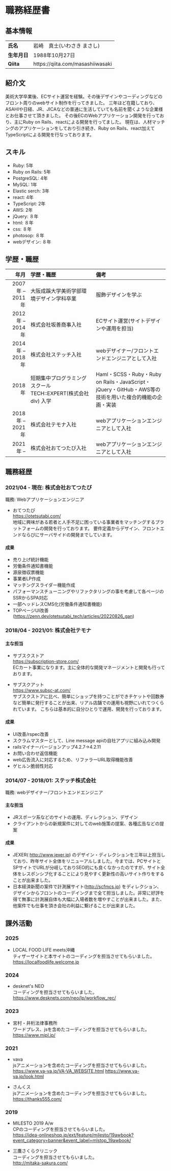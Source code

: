 # 職務経歴書

## 基本情報

<table>
    <tr>
        <td><strong>氏名</strong></td>
        <td>岩崎　真士(いわさき まさし)</td>
    </tr>
    <tr>
        <td><strong>生年月日</strong></td>
        <td>1988年10月27日</td>
    </tr>
    <tr>
        <td><strong>Qiita</strong></td>
        <td>https://qiita.com/masashiiwasaki</td>
    </tr>
</table>

## 紹介文

美術大学卒業後、ECサイト運営を経験。その後デザインやコーディングなどのフロント周りのwebサイト制作を行ってきました。
三年ほど在籍しており、ASAHIや日経、JR、JICAなどの普通に生活していても名前を聞くような企業様とお仕事させて頂きました。
その後ECのWebアプリケーション開発を行っており、主にRuby on Rails、reactによる開発を行ってました。
現在は、人材マッチングのアプリケーションをしており引き続き、Ruby on Rails、react加えてTypeScriptによる開発を行なっております。

## スキル

- Ruby: 5年
- Ruby on Rails: 5年
- PostgreSQL: 4年
- MySQL: 1年
- Elastic serch: 3年
- react: 4年
- TypeScript: 2年
- AWS: 2年
- jQuery: ８年
- html: ８年
- css: ８年
- photosop: ８年
- webデザイン: ８年

## 学歴・職歴

| 年月 | 学歴・職歴 | 備考 |
|---:|:---|:---|
|2007年 – 2011年 |大阪成蹊大学美術学部環境デザイン学科卒業 |服飾デザインを学ぶ |
|2012年 – 2014年 |株式会社坂善商事入社 |ECサイト運営(サイトデザインや運用を担当) |
|2014年 – 2018年 |株式会社ステッチ入社 |webデザイナー/フロントエンドエンジニアとして入社 |
|2018年 |短期集中プログラミングスクール TECH::EXPERT(株式会社div) 入学 |Haml・SCSS・Ruby・Ruby on Rails・JavaScript・jQuery・GitHub・AWS等の技術を用いた複合的機能の企画・実装 |
|2018年 – 2021年 |株式会社テモナ入社 |webアプリケーションエンジニアとして入社 |
|2021年 – |株式会社おてつたび入社 |webアプリケーションエンジニアとして入社 |

## 職務経歴

### 2021/04 - 現在: 株式会社おてつたび

職務: Webアプリケーションエンジニア

- おてつたび<br>
https://otetsutabi.com/<br>
地域に興味がある若者と人手不足に困っている事業者をマッチングするプラットフォームの開発を行っております。
要件定義からデザイン、フロントエンドならびにサーバサイドの開発までしています。

#### 成果
- 売り上げ統計機能
- 労働条件通知書機能
- 源泉徴収票機能
- 事業者LP作成
- マッチングスライダー機能作成
- パフォーマンスチューニングやリファクタリングの事を考慮して各ページのSSRからSPA対応
- 一部ヘッドレスCMS化(労働条件通知書機能)
- TOPページUI改善(https://zenn.dev/otetsutabi_tech/articles/20220826_gan)

### 2018/04 - 2021/01: 株式会社テモナ

#### 主な担当

- サブスクストア<br>
https://subscription-store.com/<br>
ECカート事業になります。主に全体的な開発マネージメントと開発も行っております。

- サブスクアット<br>
https://www.subsc-at.com/<br>
サブスクストアに比べ、簡単にショップを持つことができチケットや回数券など簡単に発行することが出来、リアル店舗での運用も視野にいれてつくられています。
こちらは基本的に自分ひとりで運用、開発を行っております。

#### 成果
- UI改善/rspec改善
- スクラムマスターとして、Line message apiの自社アプリに組み込み開発
- railsマイナーバージョンアップ4.2.7→4.2.11
- お問い合わせ返信機能
- web広告流入に対応するため、リファラーURL取得機能改善
- ゲヒルン脆弱性対応

### 2014/07 - 2018/01: ステッチ株式会社

職務: webデザイナー/フロントエンドエンジニア

#### 主な担当

- JRスポーツ系などのサイトの運用、ディレクション、デザイン
- クライアントからの新規案件に対してのweb施策の提案、各種広告などの提 案

#### 成果
- JEXER( http://www.jexer.jp) のデザイン・ディレクションを三年以上担当しており、昨年サイト全体をリニューアルしました。今までは、PCサイトとSPサイトでURLが分岐しておりSEO的にも良くなかったのですが、サイト全体をレスポンシブ化することにより見やすく更新性の高いサイト作りをすることが出来ました。
- 日本経済新聞の案件で計測展サイト(http://scfmcs.jp) をディレクション、デザインからフロントのコーデイングまで全て担当しました。非常に好評を得て無事に計測展自体も大幅に入場者数を増やすことが出来ました。また、他案件でも仕事を頂き会社の利益に繋げることが出来ました。

## 課外活動

### 2025

- LOCAL FOOD LIFE meets沖縄<br>
ティザーサイトと本サイトのコーディングを担当させてもらいました。<br>
https://localfoodlife.welcome.jp

### 2024

- desknet's NEO<br>
コーディングを担当させてもらいました。<br>
https://www.desknets.com/neo/lp/workflow_rec/

### 2023

- 宮村・井桁法律事務所<br>
ワードプレス、jsを含めたコーディングを担当させてもらいました。<br>
https://www.mipl.jp/

### 2021

- vava<br>
jsアニメーションを含めたコーディングを担当させてもらいました。<br>
https://www.va-va.jp/VA-VA_WEBSITE.html
https://www.va-va.jp/look.html

- さんくス<br>
jsアニメーションを含めたコーディングを担当させてもらいました。<br>
https://thanks555.com/

### 2019

- MILESTO 2019 A/w<br>
CPのコーディングを担当させてもらいました。<br>
https://idea-onlineshop.jp/ext/feature/milesto/19awbook?event_category=banner&event_label=mlstop_19awbook/

- 三鷹さくらクリニック<br>
コーディングを担当させてもらいました。<br>
http://mitaka-sakura.com/
